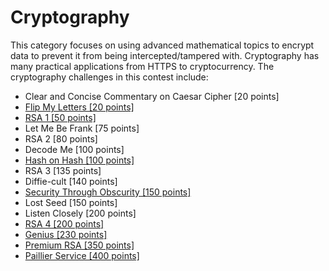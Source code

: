 # Cryptography

This category focuses on using advanced mathematical topics to encrypt data to prevent it from being intercepted/tampered with. Cryptography has many practical applications from HTTPS to cryptocurrency. The cryptography challenges in this contest include:

* Clear and Concise Commentary on Caesar Cipher \[20 points\]
* [Flip My Letters \[20 points\]](/cryptography/flip-my-letters-20-points.md)
* [RSA 1 \[50 points\]](/cryptography/rsa-1-50-points.md)
* Let Me Be Frank \[75 points\]
* RSA 2 \[80 points\]
* Decode Me \[100 points\]
* [Hash on Hash \[100 points\]](/cryptography/hash-on-hash-100-points.md)
* RSA 3 \[135 points\]
* Diffie-cult \[140 points\]
* [Security Through Obscurity \[150 points\]](/cryptography/security-through-obscurity-150-points.md)
* Lost Seed \[150 points\]
* Listen Closely \[200 points\]
* [RSA 4 \[200 points\]](/cryptography/rsa-4-200-points.md)
* [Genius \[230 points\]](/cryptography/genius-230-points.md)
* [Premium RSA \[350 points\]](/cryptography/premium-rsa-350-points.md)
* [Paillier Service \[400 points\]](/cryptography/paillier-service-400-points.md)



